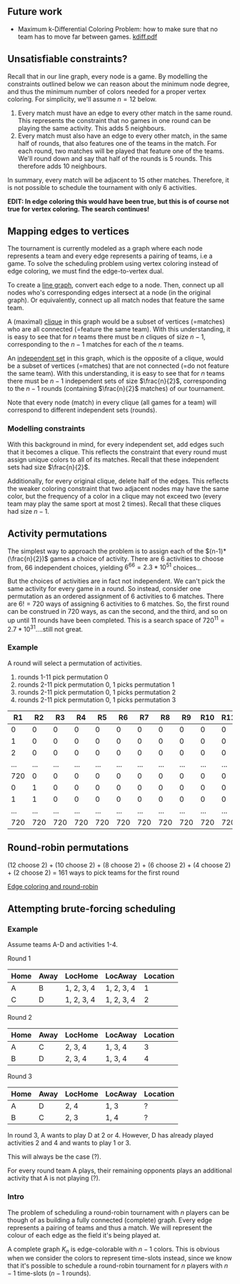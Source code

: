 ## Future work

- Maximum k-Differential Coloring Problem: how to make sure that no team has to move far between games.
  [kdiff.pdf](https://www2.cs.arizona.edu/~kobourov/kdiff.pdf)

## Unsatisfiable constraints?

Recall that in our line graph, every node is a game. By modelling the constraints outlined below we can reason about the minimum node degree, and thus the minimum number of colors needed for a proper vertex coloring. For simplicity, we'll assume $n=12$ below.

1. Every match must have an edge to every other match in the same round. This represents the constraint that no games in one round can be playing the same activity. This adds 5 neighbours.
2. Every match must also have an edge to every other match, in the same half of rounds, that also features one of the teams in the match. For each round, two matches will be played that feature one of the teams. We'll round down and say that half of the rounds is 5 rounds. This therefore adds 10 neighbours.

In summary, every match will be adjacent to 15 other matches. Therefore, it is not possible to schedule the tournament with only 6 activities.

**EDIT: In edge coloring this would have been true, but this is of course not true for vertex coloring. The search continues!**

## Mapping edges to vertices

The tournament is currently modeled as a graph where each node represents a team and every edge represents a pairing of teams, i.e a game. To solve the scheduling problem using vertex coloring instead of edge coloring, we must find the edge-to-vertex dual.

To create a [line graph](https://en.wikipedia.org/wiki/Line_graph), convert each edge to a node. Then, connect up all nodes who's corresponding edges intersect at a node (in the original graph). Or equivalently, connect up all match nodes that feature the same team.

A (maximal) [clique](<https://en.wikipedia.org/wiki/Clique_(graph_theory)>) in this graph would be a subset of vertices (=matches) who are all connected (=feature the same team). With this understanding, it is easy to see that for $n$ teams there must be $n$ cliques of size $n-1$, corresponding to the $n-1$ matches for each of the $n$ teams.

An [independent set](<https://en.wikipedia.org/wiki/Independent_set_(graph_theory)>) in this graph, which is the opposite of a clique, would be a subset of vertices (=matches) that are not connected (=do not feature the same team). With this understanding, it is easy to see that for $n$ teams there must be $n-1$ independent sets of size $\frac{n}{2}$, corresponding to the $n-1$ rounds (containing $\frac{n}{2}$ matches) of our tournament.

Note that every node (match) in every clique (all games for a team) will correspond to different independent sets (rounds).

### Modelling constraints

With this background in mind, for every independent set, add edges such that it becomes a clique. This reflects the constraint that every round must assign unique colors to all of its matches. Recall that these independent sets had size $\frac{n}{2}$.

Additionally, for every original clique, delete half of the edges. This reflects the weaker coloring constraint that two adjacent nodes may have the same color, but the frequency of a color in a clique may not exceed two (every team may play the same sport at most 2 times). Recall that these cliques had size $n-1$.

## Activity permutations

The simplest way to approach the problem is to assign each of the $(n-1)*(\frac{n}{2})$ games a choice of activity. There are 6 activities to choose from, 66 independent choices, yielding $6^{66} = 2.3*10^{51}$ choices...

But the choices of activities are in fact not independent. We can't pick the same activity for every game in a round. So instead, consider one permutation as an ordered assignment of 6 activities to 6 matches. There are $6! = 720$ ways of assigning 6 activities to 6 matches.
So, the first round can be construed in 720 ways, as can the second, and the third, and so on up until 11 rounds have been completed. This is a search space of $720^{11} = 2.7*10^{31}$....still not great.

### Example

A round will select a permutation of activities.

1. rounds 1-11 pick permutation 0
2. rounds 2-11 pick permutation 0, 1 picks permutation 1
3. rounds 2-11 pick permutation 0, 1 picks permutation 2
4. rounds 2-11 pick permutation 0, 1 picks permutation 3

| R1  | R2  | R3  | R4  | R5  | R6  | R7  | R8  | R9  | R10 | R11 |
| --- | --- | --- | --- | --- | --- | --- | --- | --- | --- | --- |
| 0   | 0   | 0   | 0   | 0   | 0   | 0   | 0   | 0   | 0   | 0   |
| 1   | 0   | 0   | 0   | 0   | 0   | 0   | 0   | 0   | 0   | 0   |
| 2   | 0   | 0   | 0   | 0   | 0   | 0   | 0   | 0   | 0   | 0   |
| ... | ... | ... | ... | ... | ... | ... | ... | ... | ... | ... |
| 720 | 0   | 0   | 0   | 0   | 0   | 0   | 0   | 0   | 0   | 0   |
| 0   | 1   | 0   | 0   | 0   | 0   | 0   | 0   | 0   | 0   | 0   |
| 1   | 1   | 0   | 0   | 0   | 0   | 0   | 0   | 0   | 0   | 0   |
| ... | ... | ... | ... | ... | ... | ... | ... | ... | ... | ... |
| 720 | 720 | 720 | 720 | 720 | 720 | 720 | 720 | 720 | 720 | 720 |

## Round-robin permutations

(12 choose 2) + (10 choose 2) + (8 choose 2) + (6 choose 2) + (4 choose 2) + (2 choose 2) = 161 ways to pick teams for the first round

[Edge coloring and round-robin](<https://math.libretexts.org/Bookshelves/Combinatorics_and_Discrete_Mathematics/Combinatorics_(Morris)/03%3A_Graph_Theory/14%3A_Graph_Coloring/14.01%3A_Edge_Coloring>)

## Attempting brute-forcing scheduling

### Example

Assume teams A-D and activities 1-4.

Round 1

| Home | Away | LocHome    | LocAway    | Location |
| ---- | ---- | ---------- | ---------- | -------- |
| A    | B    | 1, 2, 3, 4 | 1, 2, 3, 4 | 1        |
| C    | D    | 1, 2, 3, 4 | 1, 2, 3, 4 | 2        |

Round 2

| Home | Away | LocHome | LocAway | Location |
| ---- | ---- | ------- | ------- | -------- |
| A    | C    | 2, 3, 4 | 1, 3, 4 | 3        |
| B    | D    | 2, 3, 4 | 1, 3, 4 | 4        |

Round 3

| Home | Away | LocHome | LocAway | Location |
| ---- | ---- | ------- | ------- | -------- |
| A    | D    | 2, 4    | 1, 3    | ?        |
| B    | C    | 2, 3    | 1, 4    | ?        |

In round 3, A wants to play D at 2 or 4. However, D has already played activities 2 and 4 and wants to play 1 or 3.

This will always be the case (?).

For every round team A plays, their remaining opponents plays an additional activity that A is not playing (?).

### Intro

The problem of scheduling a round-robin tournament with $n$ players can be though of as building a fully connected (complete) graph. Every edge represents a pairing of teams and thus a match. We will represent the colour of each edge as the field it's being played at.

A complete graph $K_n$ is edge-colorable with $n-1$ colors. This is obvious when we consider the colors to represent time-slots instead, since we know that it's possible to schedule a round-robin tournament for $n$ players with $n-1$ time-slots ($n-1$ rounds).
